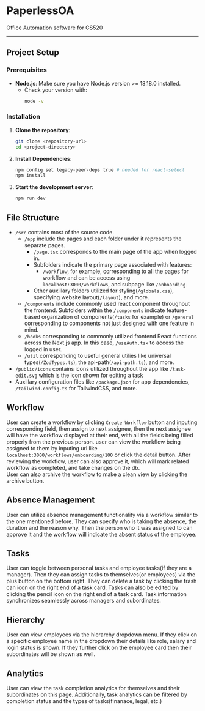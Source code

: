 # PaperlessOA

Office Automation software for CS520

---

## Project Setup

### Prerequisites
- **Node.js**: Make sure you have Node.js version >= 18.18.0 installed.
  - Check your version with:
    ```bash
    node -v
    ```

### Installation

1. **Clone the repository**:
   ```bash
   git clone <repository-url>
   cd <project-directory>
   ```

2. **Install Dependencies**:
   ```bash
   npm config set legacy-peer-deps true # needed for react-select
   npm install
   ```

3. **Start the development server**:
   ```bash
   npm run dev
   ```
## File Structure
- `/src` contains most of the source code. 
   - `/app` include the pages and each folder under it represents the separate pages. 
      - `/page.tsx` corresponds to the main page of the app when logged in.
      - Subfolders indicate the primary page associated with features:
         - `/workflow`, for example, corresponding to all the pages for workflow and can be
access using `localhost:3000/workflows`, and subpage like `/onboarding`
      - Other auxillary folders utilized for styling(`/globals.css`), specifying website layout(`/layout`), and more.
   - `/components` include commonly used react component throughout the frontend. Subfolders within the `/components` indicate feature-based organization of components(`/tasks` for example) or `/general` corresponding to components not just designed with one feature in mind.
   - `/hooks` corresponding to commonly utilized frontend React functions across the Next.js app. In this case, `/useAuth.tsx` to access the logged in user.
   - `/util` corresponding to useful general utilies like universal types(`/ZodTypes.ts`), the api-path(`/api-path.ts`), and more.
- `/public/icons` contains icons utilized throughout the app like `/task-edit.svg` which is the icon shown for editing a task
- Auxillary configuration files like `/package.json` for app dependencies, `/tailwind.config.ts` for TailwindCSS, and more.

## Workflow
User can create a workflow by clicking `Create Workflow` button and inputing corresponding field, then assign to next assignee,
then the next assignee will have the workflow displayed at their end, with all the fields being
filled properly from the previous person. user can view the workflow being assigned to them by inputing url like
`localhost:3000/workflows/onboarding/100` or click the detail button. After reviewing the workflow, user can also approve it, which 
will mark related workflow as completed, and take changes on the db.\
User can also archive the workflow to make a clean view by clicking the archive button.

## Absence Management
User can utilize absence management functionality via a workflow similar to the one mentioned before. They can specify who is taking the absence, the duration and the reason why. Then the person who it was assigned to can approve it and the workflow will indicate the absent status of the employee.

## Tasks
User can toggle between personal tasks and employee tasks(if they are a manager). Then they can assign tasks to themselves(or employees) via the plus button on the bottom right. They can delete a task by clicking the trash can icon on the right end of a task card. Tasks can also be edited by clicking the pencil icon on the right end of a task card. Task information synchronizes seamlessly across managers and subordinates.

## Hierarchy
User can view employees via the hierarchy dropdown menu. If they click on a specific employee name in the dropdown their details like role, salary and login status is shown. If they further click on the employee card then their subordinates will be shown as well.

## Analytics
User can view the task completion analytics for themselves and their subordinates on this page. Additionally, task analytics can be filtered by completion status and the types of tasks(finanace, legal, etc.)